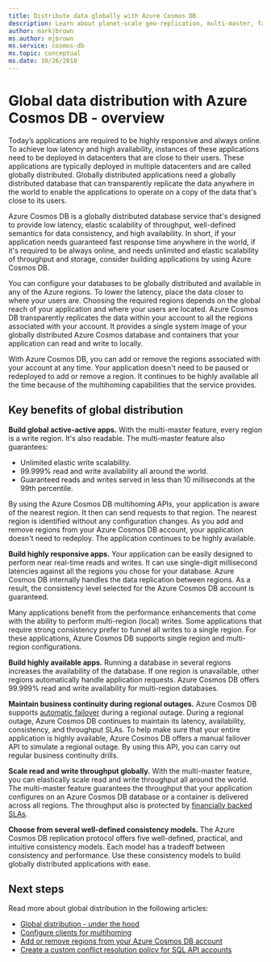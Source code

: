 ```yaml
---
title: Distribute data globally with Azure Cosmos DB
description: Learn about planet-scale geo-replication, multi-master, failover, and data recovery using global databases from Azure Cosmos DB, a globally distributed, multi-model database service.
author: markjbrown
ms.author: mjbrown
ms.service: cosmos-db
ms.topic: conceptual
ms.date: 10/26/2018
---
```

# Global data distribution with Azure Cosmos DB - overview

Today’s applications are required to be highly responsive and always online. To achieve low latency and high availability, instances of these applications need to be deployed in datacenters that are close to their users. These applications are typically deployed in multiple datacenters and are called globally distributed. Globally distributed applications need a globally distributed database that can transparently replicate the data anywhere in the world to enable the applications to operate on a copy of the data that's close to its users. 

Azure Cosmos DB is a globally distributed database service that's designed to provide low latency, elastic scalability of throughput, well-defined semantics for data consistency, and high availability. In short, if your application needs guaranteed fast response time anywhere in the world, if it's required to be always online, and needs unlimited and elastic scalability of throughput and storage, consider building applications by using Azure Cosmos DB.

You can configure your databases to be globally distributed and available in any of the Azure regions. To lower the latency, place the data closer to where your users are. Choosing the required regions depends on the global reach of your application and where your users are located. Azure Cosmos DB transparently replicates the data within your account to all the regions associated with your account. It provides a single system image of your globally distributed Azure Cosmos database and containers that your application can read and write to locally. 

With Azure Cosmos DB, you can add or remove the regions associated with your account at any time. Your application doesn't need to be paused or redeployed to add or remove a region. It continues to be highly available all the time because of the multihoming capabilities that the service provides.

## Key benefits of global distribution

**Build global active-active apps.** With the multi-master feature, every region is a write region. It's also readable. The multi-master feature also guarantees:

- Unlimited elastic write scalability. 
- 99.999% read and write availability all around the world.
- Guaranteed reads and writes served in less than 10 milliseconds at the 99th percentile.

By using the Azure Cosmos DB multihoming APIs, your application is aware of the nearest region. It then can send requests to that region. The nearest region is identified without any configuration changes. As you add and remove regions from your Azure Cosmos DB account, your application doesn't need to redeploy. The application continues to be highly available.

**Build highly responsive apps.** Your application can be easily designed to perform near real-time reads and writes. It can use single-digit millisecond latencies against all the regions you chose for your database. Azure Cosmos DB internally handles the data replication between regions. As a result, the consistency level selected for the Azure Cosmos DB account is guaranteed.

Many applications benefit from the performance enhancements that come with the ability to perform multi-region (local) writes. Some applications that require strong consistency prefer to funnel all writes to a single region. For these applications, Azure Cosmos DB supports single region and multi-region configurations.

**Build highly available apps.** Running a database in several regions increases the availability of the database. If one region is unavailable, other regions automatically handle application requests. Azure Cosmos DB offers 99.999% read and write availability for multi-region databases.

**Maintain business continuity during regional outages.** Azure Cosmos DB supports [automatic failover](how-to-manage-database-account.md#automatic-failover) during a regional outage. During a regional outage, Azure Cosmos DB continues to maintain its latency, availability, consistency, and throughput SLAs. To help make sure that your entire application is highly available, Azure Cosmos DB offers a manual failover API to simulate a regional outage. By using this API, you can carry out regular business continuity drills.

**Scale read and write throughput globally.** With the multi-master feature, you can elastically scale read and write throughput all around the world. The multi-master feature guarantees the throughput that your application configures on an Azure Cosmos DB database or a container is delivered across all regions. The throughput also is protected by [financially backed SLAs](https://aka.ms/acdbsla).

**Choose from several well-defined consistency models.** The Azure Cosmos DB replication protocol offers five well-defined, practical, and intuitive consistency models. Each model has a tradeoff between consistency and performance. Use these consistency models to build globally distributed applications with ease.

## <a id="Next Steps"></a>Next steps

Read more about global distribution in the following articles:

* [Global distribution - under the hood](global-dist-under-the-hood.md)
* [Configure clients for multihoming](how-to-manage-database-account.md#configure-clients-for-multi-homing)
* [Add or remove regions from your Azure Cosmos DB account](how-to-manage-database-account.md#addremove-regions-from-your-database-account)
* [Create a custom conflict resolution policy for SQL API accounts](how-to-manage-conflicts.md#create-a-custom-conflict-resolution-policy)